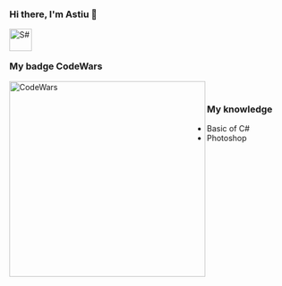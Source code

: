 ### Hi there, I'm Astiu 👋

<img align="left" alt="S#" width="40px"
src="https://e7.pngegg.com/pngimages/520/669/png-clipart-c-logo-c-programming-language-computer-icons-computer-programming-programming-miscellaneous-blue-thumbnail.png" />

<br>
<br>

### My badge CodeWars
<img align="left" alt="CodeWars" width="350px"
src="https://www.codewars.com/users/astiu/badges/large" />

<br>

### My knowledge
- Basic of C#
- Photoshop

<!--
**astiu/astiu** is a ✨ _special_ ✨ repository because its `README.md` (this file) appears on your GitHub profile.

Here are some ideas to get you started:

- 🔭 I’m currently working on ...
- 🌱 I’m currently learning ...
- 👯 I’m looking to collaborate on ...
- 🤔 I’m looking for help with ...
- 💬 Ask me about ...
- 📫 How to reach me: ...
- 😄 Pronouns: ...
- ⚡ Fun fact: ...
-->
